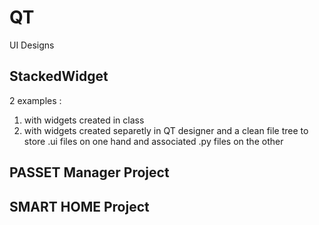 # QT
UI Designs

## StackedWidget
2 examples : 
  1) with widgets created in class 
  2) with widgets created separetly in QT designer and a clean file tree to store .ui files on one hand and associated .py files on the other 

## PASSET Manager Project 

## SMART HOME Project 
